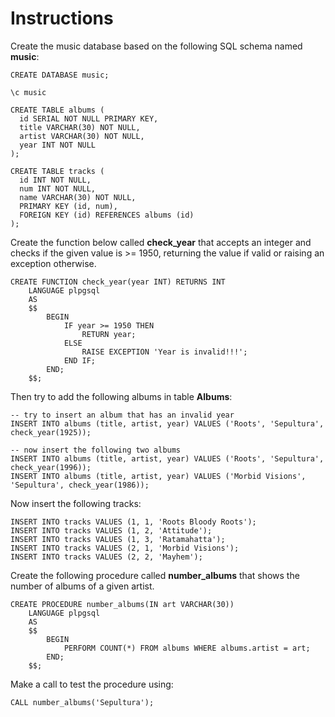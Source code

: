 # Instructions

Create the music database based on the following SQL schema named **music**:  

```
CREATE DATABASE music; 

\c music

CREATE TABLE albums ( 
  id SERIAL NOT NULL PRIMARY KEY, 
  title VARCHAR(30) NOT NULL, 
  artist VARCHAR(30) NOT NULL, 
  year INT NOT NULL 
); 

CREATE TABLE tracks ( 
  id INT NOT NULL, 
  num INT NOT NULL, 
  name VARCHAR(30) NOT NULL, 
  PRIMARY KEY (id, num), 
  FOREIGN KEY (id) REFERENCES albums (id) 
); 
```

Create the function below called **check_year** that accepts an integer and checks if the given value is >= 1950, returning the value if valid or raising an exception otherwise. 

```
CREATE FUNCTION check_year(year INT) RETURNS INT
    LANGUAGE plpgsql
    AS 
    $$
        BEGIN
            IF year >= 1950 THEN 
                RETURN year; 
            ELSE 
                RAISE EXCEPTION 'Year is invalid!!!';
            END IF;
        END;
    $$;
```

Then try to add the following albums in table **Albums**:

```
-- try to insert an album that has an invalid year 
INSERT INTO albums (title, artist, year) VALUES ('Roots', 'Sepultura', check_year(1925)); 

-- now insert the following two albums 
INSERT INTO albums (title, artist, year) VALUES ('Roots', 'Sepultura', check_year(1996)); 
INSERT INTO albums (title, artist, year) VALUES ('Morbid Visions', 'Sepultura', check_year(1986)); 
```

Now insert the following tracks: 

```
INSERT INTO tracks VALUES (1, 1, 'Roots Bloody Roots'); 
INSERT INTO tracks VALUES (1, 2, 'Attitude'); 
INSERT INTO tracks VALUES (1, 3, 'Ratamahatta'); 
INSERT INTO tracks VALUES (2, 1, 'Morbid Visions'); 
INSERT INTO tracks VALUES (2, 2, 'Mayhem'); 
```

Create the following procedure called **number_albums** that shows the number of albums of a given artist. 

```
CREATE PROCEDURE number_albums(IN art VARCHAR(30))
    LANGUAGE plpgsql
    AS 
    $$
        BEGIN
            PERFORM COUNT(*) FROM albums WHERE albums.artist = art; 
        END;
    $$;
```

Make a call to test the procedure using:  

```
CALL number_albums('Sepultura'); 
```